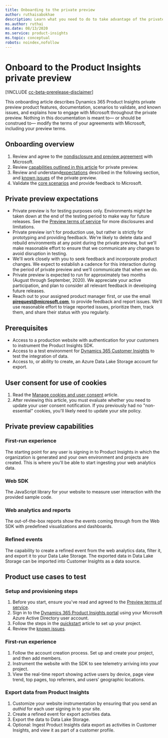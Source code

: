 ```yaml
---
title: Onboarding to the private preview
author: ruthaisabokhae
description: Learn what you need to do to take advantage of the private preview capabilities of Dynamics 365 Product Insights
ms.author: ruthai
ms.date: 08/13/2020
ms.service: product-insights
ms.topic: conceptual
robots: noindex,nofollow
---
```


# Onboard to the Product Insights private preview

[!INCLUDE [cc-beta-prerelease-disclaimer]( ../includes/cc-beta-prerelease-disclaimer.md)]

This onboarding article describes Dynamics 365 Product Insights private preview product features, documentation, scenarios to validate, and known issues, and explains how to engage with Microsoft throughout the private preview. Nothing in this documentation is meant to&mdash; or should be construed to&mdash; modify the terms of your agreements with Microsoft, including your preview terms.

## Onboarding overview

1.	Review and agree to the [nondisclosure and preview agreement](preview-terms-of-service.md) with Microsoft.  
2.	Review [capabilities outlined in this article](#private-preview-capabilities) for private preview.  
3.	Review and understand[expectations](#private-preview-expectations) described in the following section, and [known issues](known-issues.md) of the private preview.  
4.	Validate the [core scenarios](#product-use-cases-to-test) and provide feedback to Microsoft.

## Private preview expectations

*	Private preview is for testing purposes only. Environments might be taken down at the end of the testing period to make way for future releases. See the [Preview terms of service](../preview/preview-terms-of-service.md) for more disclosures and limitations.  
*	Private preview isn't for production use, but rather is strictly for prototyping and providing feedback. We're likely to delete data and rebuild environments at any point during the private preview, but we'll make reasonable effort to ensure that we communicate any changes to avoid disruption in testing.   
*	We'll work closely with you to seek feedback and incorporate product changes. We expect to establish a cadence for this interaction during the period of private preview and we'll communicate that when we do.  
*	Private preview is expected to run for approximately two months (August through September, 2020). We appreciate your active participation, and plan to consider all relevant feedback  in developing future releases.  
*	Reach out to your assigned product manager first, or use the email **[pirequest@microsoft.com](mailto:pirequest@microsoft.com)**, to provide feedback and report issues. We'll use reasonable effort to triage reported issues, prioritize them, track them, and share their status with you regularly.  
	
## Prerequisites

*	Access to a production website with authentication for your customers to instrument the Product Insights SDK.
*	Access to a test environment for [Dynamics 365 Customer Insights](https://dynamics.microsoft.com/ai/customer-insights/) to test the integration of data.
*	Access to, or ability to create, an Azure Data Lake Storage account for export.

## User consent for use of cookies

1.	Read the [Manage cookies and user consent](user-consent-storage.md) article.
2.	After reviewing this article, you must evaluate whether you need to update your user consent notification. If you previously had no "non-essential" cookies, you'll likely need to update your site policy.

## Private preview capabilities

### First-run experience

The starting point for any user is signing in to Product Insights in which the organization is generated and your own environment and projects are created. This is where you'll be able to start ingesting your web analytics data.

### Web SDK

The JavaScript library for your website to measure user interaction with the provided sample code.

### Web analytics and reports

The out-of-the-box reports show the events coming through from the Web SDK with predefined visualizations and dashboards.

### Refined events

The capability to create a refined event from the web analytics data, filter it, and export it to your Data Lake Storage. The exported data in Data Lake Storage can be imported into Customer Insights as a data source.

## Product use cases to test

### Setup and provisioning steps

1.	Before you start, ensure you've read and agreed to the [Preview terms of service](preview-terms-of-service.md).
2.	Sign in to the [Dynamics 365 Product Insights portal](https://pi.dynamics.com) using your Microsoft Azure Active Directory user account.
3.	Follow the steps in the [quickstart](quickstart-product-insights.md) article to set up your project.
4.	Review the [known issues](known-issues.md).

### First-run experience

1.	 Follow the account creation process. Set up and create your project, and then add members.
2.	 Instrument the website with the SDK to see telemetry arriving into your project.
3.	 View the real-time report showing active users by device, page view trend, top pages, top referrers, and users’ geographic locations.


### Export data from Product Insights

  1.	Customize your website instrumentation by ensuring that you send an *authid* for each user signing in to your site.
  2.	Create a refined event for export activities data.
  3.	Export the data to Data Lake Storage.
  4.	Optional: Ingest Product Insights data export as activities in Customer Insights, and view it as part of a customer profile.
  
